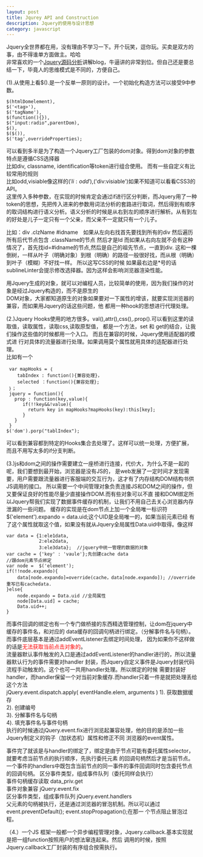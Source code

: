 ```yaml
---
layout: post
title: Jqurey API and Construction
description: Jquery的使用与设计思想
category: javascript
---
```

Jquery全世界都在用，没有理由不学习一下。开个玩笑，逗你玩。买卖是双方的事，由不得谁单方面做主。哈哈   
非常喜欢的一个[Jquery源码分析][1]讲解blog，牛逼讲的非常到位。但自己还是要总结一下，毕竟人的思维模式是不同的，方便自己。  

(1).从使用上看$().是一个反单一原则的设计。一个初始化构造方法可以接受9中参数。  

    $(htmlDomelement),
    $('<tag>'),
    $('tagName'),
    $(function(){}),
    $("input:radio",parentDom),  
    $(),
    $($()),
    $('tag',overrideProperties);
    
可以看到多半是为了构造一个Jquery工厂包装的dom对象。得到dom对象的参数特点是遵循CSS选择器  
比如div, classname, identification等token进行组合使用。 而有一些自定义有比较常用的规则  
比如odd,visiable像这样的$('li:odd'),$('div:visiable')如果不知道可以看看CSS3的API。  
这里传入多种参数，在实现的时候肯定会通过if进行区分判断，而Jquery用了一种token的思想，先把传入进来的参数用词法分析的套路进行取词，然后得到有顺序的取词结构进行语义分析。语义分析的时候是从右到左的顺序进行解析。从有到左的好处是儿子一定只有一个父亲，而父亲不一定就只有一个儿子。  

比如：div .clzName #idname 
    <span style="padding-left:10px;">如果从左向右找首先要找到所有的div 然后遍历所有后代节点包含 .className的节点 然后才是Id
    而如果从右向左就不会有这种情况了，首先找id=#idname的节点,然后是自己的祖先节点，一直到div.
    这和一棵倒树，一样从叶子（明确对象）到根（明确）的路径一般很好找，而从根（明确）到叶子（模糊）不好找一样。
    所以这写CSS的时候 如果最右边是*号的话sublineLinter会提示修改选择器。因为这样会影响浏览器渲染性能。
    </span>
    
用Jquery生成的对象，就可以对编程人员，比较简单的使用，因为我们操作的对象是经过Jquery构造的，而不是原生的  
DOM对象，大家都知道原生的对象如果要对一下属性的增该，就要实现浏览器的兼容，而如果用Jquery的话这些问题，他
都用一种hook的思想进行代理处理。

(2.)Jquery Hooks使用的地方很多。val(),attr(),css(),.prop().可以看到这里的读取值，读取属性，读取css,读取原型值，
都是一个方法，set 和 get的结合，让我们操作这些值的时候都用一个入口。 而且在兼容的时候，Jquery使用适配器的模式进
行对具体的流量器进行处理。如果调用莫个属性就用具体的适配器进行处理。  
比如有一个

     var mapHooks = ｛
        tabIndex : function(){兼容处理}，
        selected ：function(){兼容处理};
     ｝；
     jquery = function(){
       prop : function(key,value){
          if(!!key&&!value){
            return key in mapHooks?mapHooks(key):this[key];
          }
       }
     }
    $('dom').porp("tablIndex");

可以看到兼容都到特定的Hooks集合去处理了。这样可以统一处理，方便扩展，而且不用写太多的if分支判断。

(3.)js和dom之间的操作需要建立一座桥进行连接，代价大，为什么不是一起的呢，我们要想到最开始，浏览器是没有JS的，
是web发展了一定时间才发现需要，用户需要跟流量器进行客服端的交互行为，这才有了内存结构DOM结构书供JS调用的接口。
所以需要一个中间管理对象负责连接JS和DOM之间的操作，但又要保证良好的性能尽量少直接操作DOM.而有些对象可以不直
接和DOM绑定所以Jquery帮我们实现了数据事件缓存的机制，让我们不用自己去关心浏览器内存泄漏的一些问题。
缓存的实现是在dom节点上加一个全局唯一标识符 $('element').expando = data.uid;这个UID是全局唯一的，如果当前元素已经
有了这个属性就取这个值，如果没有就从Jquery全局属性Data.uid中取得。像这样  
    
    var data = {1:ele1data,
                2:ele2data,
                3:ele3data};  //jquery中统一管理的数据的对象
    var cache = {'key' : 'vaule'};先创建cache data
    //跟dom元素节点绑定
    var node =  $('element');
    if(!!node.expando){
        data[node.expando]=override(cache，data[node.expando]); //override重写已有cachedata.
    }else{
        node.expando = Data.uid //全局属性
        node[Data.uid] = cache;
        Data.uid++;
    }

而事件回调的绑定也有一个专门做桥接的东西精选管理控制，让dom在jquery中缓存的事件名，和对应的
data缓存的回调句柄进行绑定。（分解事件名与句柄）。而事件底层基本是通过addEventListener去绑定时间处理，
因为如果你不这样做的话是<span style="color:red;">无法获取当前点击对象的</span>。<br/>
流量器默认事件触发的入口是通过addEventListener的handler进行的，所以流量器默认行为的事件需要对handler
封装，而Jquery自定义事件是Jquery封装代码流程手动触发的。这个也可一共用handler处理。所以绑定的时候
需要封装好handler，而handler保留一个对当前对象缓存.而handler只着一件是就把处理丢给这个方法  
jQuery.event.dispatch.apply( eventHandle.elem, arguments )
   1).  获取数据缓存  
   2).  创建编号  
   3).  分解事件名与句柄  
   4).  填充事件名与事件句柄  
执行的时候通过jQuery.event.fix进行浏览起兼容处理，他的目的是添加一些Jquery制定义的钩子（加状态机）属性和修正不同
浏览器的event属性。  

事件完了就该是与handler的绑定了，绑定是由于节点可能有委托属性selector，就要考虑当前节点的执行顺序，先执行委托元素
的回调句柄然后才是当前节点。一个事件的handlers中既包含当前节点的同一事件的事件回调同时包含委托节点的回调句柄。
区分事件类型，组成事件队列（委托同样会执行）  
  事件句柄缓存读取  data_priv.get  
  事件对象兼容       jQuery.event.fix  
  区分事件类型，组成事件队列  jQuery.event.handlers  
父元素的句柄被执行，还是通过浏览器的冒泡机制。所以可以通过 event.preventDefault();  event.stopPropagation();在那一
个节点阻止冒泡过程。

（4.）一个JS 框架一般都一个异步编程管理对象，Jquery.callback.基本实现就是把一组function按照用户的想法窜连起来。然后
调用的时候，按照Jquery.callback工厂封装的有序组合按需执行。

[1]: http://www.cnblogs.com/aaronjs/category/511281.html
